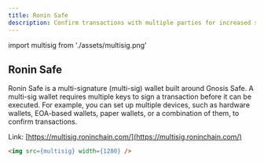 ```yaml
---
title: Ronin Safe
description: Confirm transactions with multiple parties for increased security.
---
```


import multisig from './assets/multisig.png'

## Ronin Safe

Ronin Safe is a multi-signature (multi-sig) wallet built around Gnosis Safe. A multi-sig wallet requires multiple keys to sign a transaction before it can be executed. For example, you can set up multiple devices, such as hardware wallets, EOA-based wallets, paper wallets, or a combination of them, to confirm transactions.

Link: [https://multisig.roninchain.com/](https://multisig.roninchain.com/)

```html
<img src={multisig} width={1280} />
```
